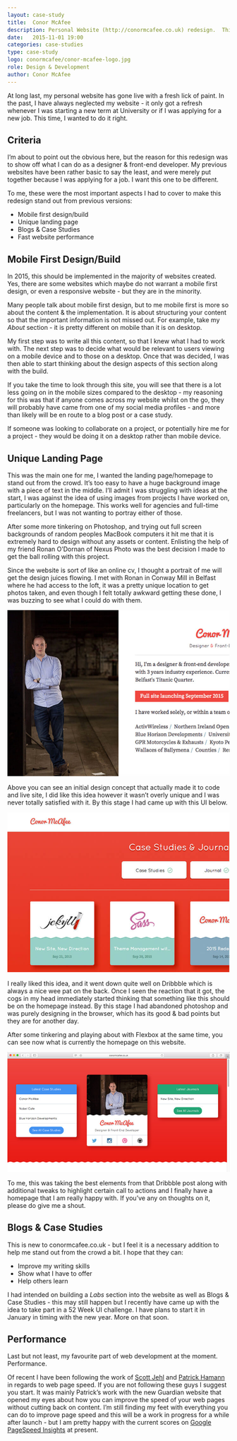 ```yaml
---
layout: case-study
title:  Conor McAfee
description: Personal Website (http://conormcafee.co.uk) redesign.  This case study will detail my design & development decisions, along with future plans for conormcafee.co.uk.
date:   2015-11-01 19:00
categories: case-studies
type: case-study
logo: conormcafee/conor-mcafee-logo.jpg
role: Design & Development
author: Conor McAfee
---
```


At long last, my personal website has gone live with a fresh lick of paint.  In the past, I have always neglected my website - it only got a refresh whenever I was starting a new term at University or if I was applying for a new job.  This time, I wanted to do it right.

## Criteria

I’m about to point out the obvious here, but the reason for this redesign was to show off what I can do as a designer &amp; front-end developer.  My previous websites have been rather basic to say the least, and were merely put together because I was applying for a job.  I want this one to be different.

To me, these were the most important aspects I had to cover to make this redesign stand out from previous versions:

- Mobile first design/build
- Unique landing page
- Blogs &amp; Case Studies
- Fast website performance

## Mobile First Design/Build

In 2015, this should be implemented in the majority of websites created.  Yes, there are some websites which maybe do not warrant a mobile first design, or even a responsive website - but they are in the minority.  

Many people talk about mobile first design, but to me mobile first is more so about the content & the implementation.  It is about structuring your content so that the important information is not missed out.  For example, take my *About* section - it is pretty different on mobile than it is on desktop.

My first step was to write all this content, so that I knew what I had to work with.  The next step was to decide what would be relevant to users viewing on a mobile device and to those on a desktop.  Once that was decided, I was then able to start thinking about the design aspects of this section along with the build.  

If you take the time to look through this site, you will see that there is a lot less going on in the mobile sizes compared to the desktop - my reasoning for this was that if anyone comes across my website whilst on the go, they will probably have came from one of my social media profiles - and more than likely will be en route to a blog post or a case study.

If someone was looking to collaborate on a project, or potentially hire me for a project - they would be doing it on a desktop rather than mobile device.

## Unique Landing Page

This was the main one for me, I wanted the landing page/homepage          to stand out from the crowd.  It’s too easy to have a huge background image with a piece of text in the middle.  I’ll admit  I was struggling with ideas at the start, I was against the idea of using images from projects I have worked on, particularly on the homepage.  This works well for agencies and full-time freelancers, but I was not wanting to portray either of those.

After some more tinkering on Photoshop, and trying out full screen backgrounds of random peoples MacBook computers it hit me that it is extremely hard to design without any assets or content.  Enlisting the help of my friend Ronan O’Dornan of Nexus Photo was the best decision I made to get the ball rolling with this project.

Since the website is sort of like an online cv, I thought a portrait of me will get the design juices flowing.  I met with Ronan in Conway Mill in Belfast where he had access to the loft, it was a pretty unique location to get photos taken, and even though I felt totally awkward getting these done, I was buzzing to see what I could do with them.

![Conor McAfee - Half and Half](/assets/images/case-studies/conormcafee/half-and-half.jpg)

Above you can see an initial design concept that actually made it to code and live site, I did like this idea however it wasn’t overly unique and I was never totally satisfied with it.  By this stage I had came up with this UI below.

![Conor McAfee - Posts UI](/assets/images/case-studies/conormcafee/posts-ui.jpg)

I really liked this idea, and it went down quite well on Dribbble which is always a nice wee pat on the back.  Once I seen the reaction that it got, the cogs in my head immediately started thinking that something like this should be on the homepage instead.  By this stage I had abandoned photoshop and was purely designing in the browser, which has its good &amp; bad points but they are for another day.

After some tinkering and playing about with Flexbox at the same time, you can see now what is currently the homepage on this website.

![Conor McAfee - Homepage UI](/assets/images/case-studies/conormcafee/homepage.jpg)

To me, this was taking the best elements from that Dribbble post along with additional tweaks to highlight certain call to actions and I finally have a homepage that I am really happy with.  If you’ve any on thoughts on it, please do give me a shout. 

## Blogs & Case Studies

This is new to conormcafee.co.uk - but I feel it is a necessary addition to help me stand out from the crowd a bit.  I hope that they can:

- Improve my writing skills
- Show what I have to offer
- Help others learn

I had intended on building a *Labs* section into the website as well as Blogs & Case Studies - this may still happen but I recently have came up with the idea to take part in a 52 Week UI challenge.  I have plans to start it in January in timing with the new year.  More on that soon.

## Performance

Last but not least, my favourite part of web development at the moment.  Performance.

Of recent I have been following the work of [Scott Jehl](https://www.twitter.com/scottjehl) and [Patrick Hamann](https://twitter.com/patrickhamann) in regards to web page speed.  If you are not following these guys I suggest you start.  It was mainly Patrick’s work with the new Guardian website that opened my eyes about how you can improve the speed of your web pages without cutting back on content.  I’m still finding my feet with everything you can do to improve page speed and this will be a work in progress for a while after launch - but I am pretty happy with the current scores on [Google PageSpeed Insights](https://developers.google.com/speed/pagespeed/insights/) at present.

